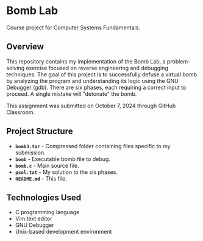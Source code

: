 # Bomb Lab
Course project for Computer Systems Fundamentals.

## Overview
This repository contains my implementation of the Bomb Lab, a problem-solving exercise focused on reverse engineering and debugging techniques. The goal of this project is to successfully defuse a virtual bomb by analyzing the program and understanding its logic using the GNU Debugger (gdb). There are six phases, each requiring a correct input to proceed. A single mistake will "detonate" the bomb.  

This assignment was submitted on October 7, 2024 through GitHub Classroom.

## Project Structure
- **`bomb3.tar`** - Compressed folder containing files specific to my submission.
- **`bomb`** - Executable bomb file to debug.
- **`bomb.c`** - Main source file.
- **`psol.txt`** - My solution to the six phases.
- **`README.md`** - This file.

## Technologies Used
- C programming language
- Vim text editor
- GNU Debugger
- Unix-based development environment
